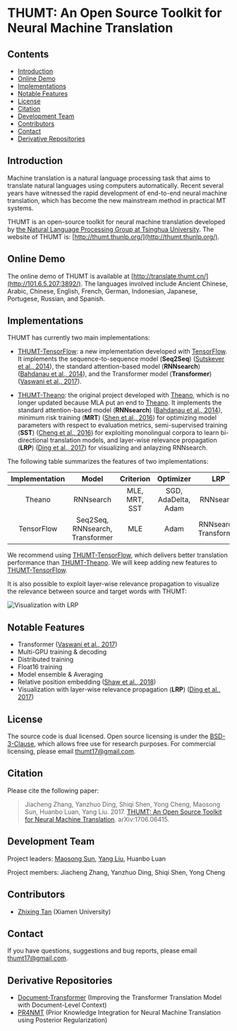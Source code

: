 # THUMT: An Open Source Toolkit for Neural Machine Translation
## Contents
* [Introduction](#introduction)
* [Online Demo](#online-demo)
* [Implementations](#implementations)
* [Notable Features](#notable-features)
* [License](#license)
* [Citation](#citation)
* [Development Team](#development-team)
* [Contributors](#contributors)
* [Contact](#contact)
* [Derivative Repositories](#derivative-repositories)

## Introduction

Machine translation is a natural language processing task that aims to translate natural languages using computers automatically. Recent several years have witnessed the rapid development of end-to-end neural machine translation, which has become the new mainstream method in practical MT systems.

THUMT is an open-source toolkit for neural machine translation developed by [the Natural Language Processing Group at Tsinghua University](http://nlp.csai.tsinghua.edu.cn/site2/index.php?lang=en). The website of THUMT is: [http://thumt.thunlp.org/](http://thumt.thunlp.org/).

## Online Demo

The online demo of THUMT is available at [http://translate.thumt.cn/](http://101.6.5.207:3892/). The languages involved include Ancient Chinese, Arabic, Chinese, English, French, German, Indonesian, Japanese, Portugese, Russian, and Spanish.

## Implementations
THUMT has currently two main implementations:

* [THUMT-TensorFlow](https://github.com/thumt/THUMT): a new implementation developed with [TensorFlow](https://github.com/tensorflow/tensorflow). It implements the sequence-to-sequence model (**Seq2Seq**) ([Sutskever et al., 2014](https://papers.nips.cc/paper/5346-sequence-to-sequence-learning-with-neural-networks.pdf)), the standard attention-based model (**RNNsearch**) ([Bahdanau et al., 2014](https://arxiv.org/pdf/1409.0473.pdf)), and the Transformer model (**Transformer**) ([Vaswani et al., 2017](https://arxiv.org/abs/1706.03762)).

* [THUMT-Theano](https://github.com/thumt/THUMT/tree/theano): the original project developed with [Theano](https://github.com/Theano/Theano), which is no longer updated because MLA put an end to [Theano](https://github.com/Theano/Theano). It implements the standard attention-based model (**RNNsearch**) ([Bahdanau et al., 2014](https://arxiv.org/pdf/1409.0473.pdf)), minimum risk training (**MRT**) ([Shen et al., 2016](http://nlp.csai.tsinghua.edu.cn/~ly/papers/acl2016_mrt.pdf)) for optimizing model parameters with respect to evaluation metrics, semi-supervised training (**SST**) ([Cheng et al., 2016](http://nlp.csai.tsinghua.edu.cn/~ly/papers/acl2016_semi.pdf)) for exploiting monolingual corpora to learn bi-directional translation models, and layer-wise relevance propagation (**LRP**) ([Ding et al., 2017](http://nlp.csai.tsinghua.edu.cn/~ly/papers/acl2017_dyz.pdf)) for visualizing and anlayzing RNNsearch.


The following table summarizes the features of two implementations:

| Implementation | Model | Criterion | Optimizer | LRP |
| :------------: | :---: | :--------------: | :--------------: | :----------------: |
| Theano       |  RNNsearch | MLE, MRT, SST | SGD, AdaDelta, Adam | RNNsearch |   
| TensorFlow   |  Seq2Seq, RNNsearch, Transformer | MLE| Adam | RNNsearch, Transformer |

We recommend using [THUMT-TensorFlow](https://github.com/thumt/THUMT), which delivers better translation performance than [THUMT-Theano](https://github.com/thumt/THUMT/tree/theano). We will keep adding new features to [THUMT-TensorFlow](https://github.com/thumt/THUMT).

It is also possible to exploit layer-wise relevance propagation to visualize the relevance between source and target words with THUMT:

![Visualization with LRP](https://raw.githubusercontent.com/THUNLP-MT/THUMT/master/docs/fig/vis_transformer.png)

## Notable Features

- Transformer ([Vaswani et al., 2017](https://arxiv.org/abs/1706.03762))
- Multi-GPU training & decoding
- Distributed training
- Float16 training
- Model ensemble & Averaging
- Relative position embedding ([Shaw et al., 2018](https://arxiv.org/pdf/1803.02155.pdf))
- Visualization with layer-wise relevance propagation (**LRP**) ([Ding et al., 2017](http://nlp.csai.tsinghua.edu.cn/~ly/papers/acl2017_dyz.pdf))

## License

The source code is dual licensed. Open source licensing is under the [BSD-3-Clause](https://opensource.org/licenses/BSD-3-Clause), which allows free use for research purposes. For commercial licensing, please email [thumt17@gmail.com](mailto:thumt17@gmail.com).

## Citation

Please cite the following paper:

> Jiacheng Zhang, Yanzhuo Ding, Shiqi Shen, Yong Cheng, Maosong Sun, Huanbo Luan, Yang Liu. 2017. [THUMT: An Open Source Toolkit for Neural Machine Translation](https://arxiv.org/abs/1706.06415). arXiv:1706.06415.

## Development Team

Project leaders: [Maosong Sun](http://www.thunlp.org/site2/index.php/zh/people?id=16), [Yang Liu](http://nlp.csai.tsinghua.edu.cn/~ly/), Huanbo Luan

Project members: Jiacheng Zhang, Yanzhuo Ding, Shiqi Shen, Yong Cheng

## Contributors 
* [Zhixing Tan](mailto:playinf@stu.xmu.edu.cn) (Xiamen University)

## Contact

If you have questions, suggestions and bug reports, please email [thumt17@gmail.com](mailto:thumt17@gmail.com).

## Derivative Repositories
* [Document-Transformer](https://github.com/THUNLP-MT/Document-Transformer) (Improving the Transformer Translation Model with Document-Level Context)
* [PR4NMT](https://github.com/THUNLP-MT/PR4NMT) (Prior Knowledge Integration for Neural Machine Translation using Posterior Regularization)
